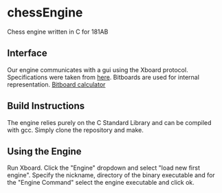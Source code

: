 # chessEngine
Chess engine written in C for 181AB
## Interface
Our engine communicates with a gui using the Xboard protocol. Specifications were taken from [here](https://www.gnu.org/software/xboard/engine-intf.html#8).
Bitboards are used for internal representation. [Bitboard calculator](http://cinnamonchess.altervista.org/bitboard_calculator/Calc.html?type=2)

## Build Instructions
The engine relies purely on the C Standard Library and can be compiled with gcc. Simply clone the repository and
make.
## Using the Engine
Run Xboard. Click the "Engine" dropdown and select "load new first engine". Specify the nickname, directory of the binary
executable and for the "Engine Command" select the engine executable and click ok.
